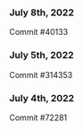 ### July 8th, 2022

Commit #40133

### July 5th, 2022

Commit #314353


### July 4th, 2022

Commit #72281
